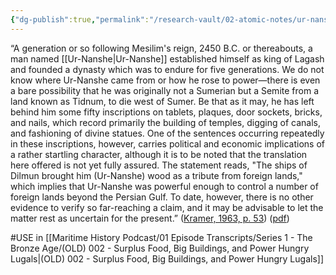 ```yaml
---
{"dg-publish":true,"permalink":"/research-vault/02-atomic-notes/ur-nanshe-and-ties-with-tribute-from-dilmun/"}
---
```


“A generation or so following Mesilim's reign, 2450 B.C. or thereabouts, a man named [[Ur-Nanshe\|Ur-Nanshe]] established himself as king of Lagash and founded a dynasty which was to endure for five generations. We do not know where Ur-Nanshe came from or how he rose to power—there is even a bare possibility that he was originally not a Sumerian but a Semite from a land known as Tidnum, to die west of Sumer. Be that as it may, he has left behind him some fifty inscriptions on tablets, plaques, door sockets, bricks, and nails, which record primarily the building of temples, digging of canals, and fashioning of divine statues. One of the sentences occurring repeatedly in these inscriptions, however, carries political and economic implications of a rather startling character, although it is to be noted that the translation here offered is not yet fully assured. The statement reads, "The ships of Dilmun brought him (Ur-Nanshe) wood as a tribute from foreign lands," which implies that Ur-Nanshe was powerful enough to control a number of foreign lands beyond the Persian Gulf. To date, however, there is no other evidence to verify so far-reaching a claim, and it may be advisable to let the matter rest as uncertain for the present.” ([Kramer, 1963, p. 53](zotero://select/library/items/TI24BNVH)) ([pdf](zotero://open-pdf/library/items/EY8R4485?page=53&annotation=EZBJVAML))

#USE in [[Maritime History Podcast/01 Episode Transcripts/Series 1 - The Bronze Age/(OLD) 002 - Surplus Food, Big Buildings, and Power Hungry Lugals\|(OLD) 002 - Surplus Food, Big Buildings, and Power Hungry Lugals]]